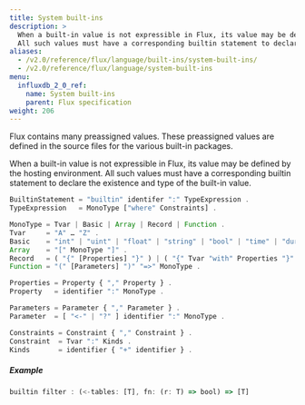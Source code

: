 ```yaml
---
title: System built-ins
description: >
  When a built-in value is not expressible in Flux, its value may be defined by the hosting environment.
  All such values must have a corresponding builtin statement to declare the existence and type of the built-in value.
aliases:
  - /v2.0/reference/flux/language/built-ins/system-built-ins/
  - /v2.0/reference/flux/language/system-built-ins
menu:
  influxdb_2_0_ref:
    name: System built-ins
    parent: Flux specification
weight: 206
---
```


Flux contains many preassigned values. These preassigned values are defined in the source files for the various built-in packages.

When a built-in value is not expressible in Flux, its value may be defined by the hosting environment.
All such values must have a corresponding builtin statement to declare the existence and type of the built-in value.

```js
BuiltinStatement = "builtin" identifer ":" TypeExpression .
TypeExpression   = MonoType ["where" Constraints] .

MonoType = Tvar | Basic | Array | Record | Function .
Tvar     = "A" … "Z" .
Basic    = "int" | "uint" | "float" | "string" | "bool" | "time" | "duration" | "bytes" | "regexp" .
Array    = "[" MonoType "]" .
Record   = ( "{" [Properties] "}" ) | ( "{" Tvar "with" Properties "}" ) .
Function = "(" [Parameters] ")" "=>" MonoType .

Properties = Property { "," Property } .
Property   = identifier ":" MonoType .

Parameters = Parameter { "," Parameter } .
Parameter  = [ "<-" | "?" ] identifier ":" MonoType .

Constraints = Constraint { "," Constraint } .
Constraint  = Tvar ":" Kinds .
Kinds       = identifier { "+" identifier } .
```

##### Example

```js
builtin filter : (<-tables: [T], fn: (r: T) => bool) => [T]
```
